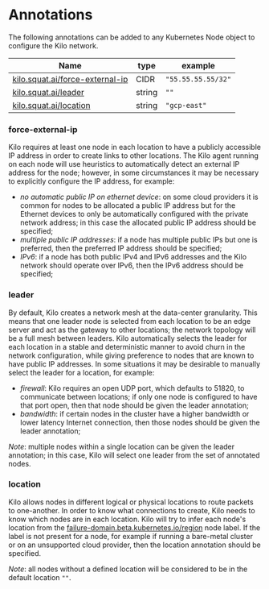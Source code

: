 # Annotations

The following annotations can be added to any Kubernetes Node object to configure the Kilo network.

|Name|type|example|
|----|----|-------|
|[kilo.squat.ai/force-external-ip](#force-external-ip)|CIDR|`"55.55.55.55/32"`|
|[kilo.squat.ai/leader](#leader)|string|`""`|
|[kilo.squat.ai/location](#location)|string|`"gcp-east"`|

### force-external-ip
Kilo requires at least one node in each location to have a publicly accessible IP address in order to create links to other locations.
The Kilo agent running on each node will use heuristics to automatically detect an external IP address for the node; however, in some circumstances it may be necessary to explicitly configure the IP address, for example:
 * _no automatic public IP on ethernet device_: on some cloud providers it is common for nodes to be allocated a public IP address but for the Ethernet devices to only be automatically configured with the private network address; in this case the allocated public IP address should be specified;
 * _multiple public IP addresses_: if a node has multiple public IPs but one is preferred, then the preferred IP address should be specified;
 * _IPv6_: if a node has both public IPv4 and IPv6 addresses and the Kilo network should operate over IPv6, then the IPv6 address should be specified;

### leader
By default, Kilo creates a network mesh at the data-center granularity.
This means that one leader node is selected from each location to be an edge server and act as the gateway to other locations; the network topology will be a full mesh between leaders.
Kilo automatically selects the leader for each location in a stable and deterministic manner to avoid churn in the network configuration, while giving preference to nodes that are known to have public IP addresses.
In some situations it may be desirable to manually select the leader for a location, for example:
 * _firewall_: Kilo requires an open UDP port, which defaults to 51820, to communicate between locations; if only one node is configured to have that port open, then that node should be given the leader annotation;
 * _bandwidth_: if certain nodes in the cluster have a higher bandwidth or lower latency Internet connection, then those nodes should be given the leader annotation;

_Note_: multiple nodes within a single location can be given the leader annotation; in this case, Kilo will select one leader from the set of annotated nodes. 

### location
Kilo allows nodes in different logical or physical locations to route packets to one-another.
In order to know what connections to create, Kilo needs to know which nodes are in each location.
Kilo will try to infer each node's location from the [failure-domain.beta.kubernetes.io/region](https://kubernetes.io/docs/reference/kubernetes-api/labels-annotations-taints/#failure-domain-beta-kubernetes-io-region) node label.
If the label is not present for a node, for example if running a bare-metal cluster or on an unsupported cloud provider, then the location annotation should be specified.

_Note_: all nodes without a defined location will be considered to be in the default location `""`.
